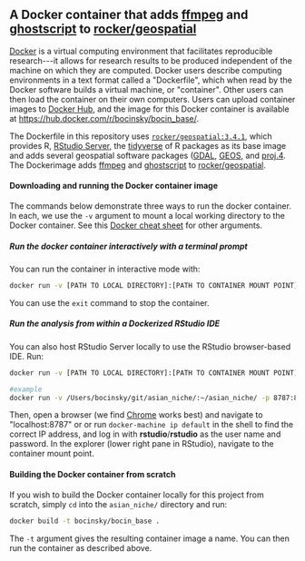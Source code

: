 A Docker container that adds [ffmpeg](https://www.ffmpeg.org/) and [ghostscript](https://www.ghostscript.com/) to [rocker/geospatial](https://hub.docker.com/r/rocker/geospatial/)
----------------------------------------------------------------

[Docker](https://www.docker.com/) is a virtual computing environment that facilitates reproducible research---it allows for research results to be produced independent of the machine on which they are computed. Docker users describe computing environments in a text format called a "Dockerfile", which when read by the Docker software builds a virtual machine, or "container". Other users can then load the container on their own computers. Users can upload container images to [Docker Hub](https://hub.docker.com/), and the image for this Docker container is available at <https://hub.docker.com/r/bocinsky/bocin_base/>.

The Dockerfile in this repository uses [`rocker/geospatial:3.4.1`](https://hub.docker.com/r/rocker/geospatial/), which provides R, [RStudio Server](https://www.rstudio.com/products/rstudio/download-server/), the [tidyverse](http://tidyverse.org/) of R packages as its base image and adds several geospatial software packages ([GDAL](http://www.gdal.org/), [GEOS](https://trac.osgeo.org/geos/), and [proj.4](http://proj4.org/). The Dockerimage adds [ffmpeg](https://www.ffmpeg.org/) and [ghostscript](https://www.ghostscript.com/) to [rocker/geospatial](https://hub.docker.com/r/rocker/geospatial/).

#### Downloading and running the Docker container image

The commands below demonstrate three ways to run the docker container. In each, we use the `-v` argument to mount a local working directory to the Docker container. See this [Docker cheat sheet](https://github.com/wsargent/docker-cheat-sheet) for other arguments.

##### Run the docker container interactively with a terminal prompt

You can run the container in interactive mode with:

``` bash
docker run -v [PATH TO LOCAL DIRECTORY]:[PATH TO CONTAINER MOUNT POINT] -it bocinsky/bocin_base bash
```

You can use the `exit` command to stop the container.

##### Run the analysis from within a Dockerized RStudio IDE

You can also host RStudio Server locally to use the RStudio browser-based IDE. Run:

``` bash
docker run -v [PATH TO LOCAL DIRECTORY]:[PATH TO CONTAINER MOUNT POINT] -p 8787:8787 bocinsky/bocin_base

#example
docker run -v /Users/bocinsky/git/asian_niche/:~/asian_niche/ -p 8787:8787 bocinsky/bocin_base
```

Then, open a browser (we find [Chrome](https://www.google.com/chrome/) works best) and navigate to "localhost:8787" or or run `docker-machine ip default` in the shell to find the correct IP address, and log in with **rstudio**/**rstudio** as the user name and password. In the explorer (lower right pane in RStudio), navigate to the container mount point.

#### Building the Docker container from scratch

If you wish to build the Docker container locally for this project from scratch, simply `cd` into the `asian_niche/` directory and run:

``` bash
docker build -t bocinsky/bocin_base .
```

The `-t` argument gives the resulting container image a name. You can then run the container as described above.
